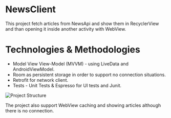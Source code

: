 # NewsClient
This project fetch articles from NewsApi and show them in RecyclerView and than opening it inside another activity with WebView.

# Technologies & Methodologies
  * Model View View-Model (MVVM) - using LiveData and AndroidViewModel.
  * Room as persistent storage in order to support no connection situations.
  * Retrofit for network client.
  * Tests - Unit Tests & Espresso for UI tests and Junit. 


![Project Structure](https://codelabs.developers.google.com/codelabs/android-room-with-a-view-kotlin/img/a7da8f5ea91bac52.png)

The project also support WebView caching and showing articles although there is no connection.
